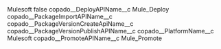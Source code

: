 <?xml version="1.0" encoding="UTF-8"?>
<CustomMetadata xmlns="http://soap.sforce.com/2006/04/metadata" xmlns:xsi="http://www.w3.org/2001/XMLSchema-instance" xmlns:xsd="http://www.w3.org/2001/XMLSchema">
    <label>Mulesoft</label>
    <protected>false</protected>
    <values>
        <field>copado__DeployAPIName__c</field>
        <value xsi:type="xsd:string">Mule_Deploy</value>
    </values>
    <values>
        <field>copado__PackageImportAPIName__c</field>
        <value xsi:nil="true"/>
    </values>
    <values>
        <field>copado__PackageVersionCreateApiName__c</field>
        <value xsi:nil="true"/>
    </values>
    <values>
        <field>copado__PackageVersionPublishAPIName__c</field>
        <value xsi:nil="true"/>
    </values>
    <values>
        <field>copado__PlatformName__c</field>
        <value xsi:type="xsd:string">Mulesoft</value>
    </values>
    <values>
        <field>copado__PromoteAPIName__c</field>
        <value xsi:type="xsd:string">Mule_Promote</value>
    </values>
</CustomMetadata>
